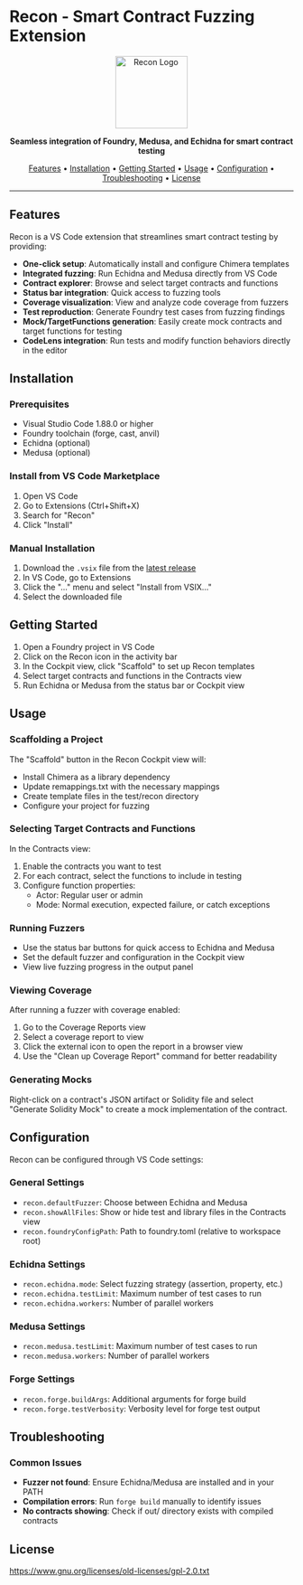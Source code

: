 # Recon - Smart Contract Fuzzing Extension

<p align="center">
  <img src="https://github.com/user-attachments/assets/c79df2a8-9577-48ab-82e8-4882a0fe7e06" alt="Recon Logo" width="128" height="128">
</p>

<p align="center">
  <strong>Seamless integration of Foundry, Medusa, and Echidna for smart contract testing</strong>
</p>

<p align="center">
  <a href="#features">Features</a> •
  <a href="#installation">Installation</a> •
  <a href="#getting-started">Getting Started</a> •
  <a href="#usage">Usage</a> •
  <a href="#configuration">Configuration</a> •
  <a href="#troubleshooting">Troubleshooting</a> •
  <a href="#license">License</a>
</p>

---

## Features

Recon is a VS Code extension that streamlines smart contract testing by providing:

- **One-click setup**: Automatically install and configure Chimera templates
- **Integrated fuzzing**: Run Echidna and Medusa directly from VS Code
- **Contract explorer**: Browse and select target contracts and functions
- **Status bar integration**: Quick access to fuzzing tools
- **Coverage visualization**: View and analyze code coverage from fuzzers
- **Test reproduction**: Generate Foundry test cases from fuzzing findings
- **Mock/TargetFunctions generation**: Easily create mock contracts and target functions for testing
- **CodeLens integration**: Run tests and modify function behaviors directly in the editor

## Installation

### Prerequisites

- Visual Studio Code 1.88.0 or higher
- Foundry toolchain (forge, cast, anvil)
- Echidna (optional)
- Medusa (optional)

### Install from VS Code Marketplace

1. Open VS Code
2. Go to Extensions (Ctrl+Shift+X)
3. Search for "Recon"
4. Click "Install"

### Manual Installation

1. Download the `.vsix` file from the [latest release](https://github.com/Recon-Fuzz/recon-extension/releases/latest)
2. In VS Code, go to Extensions
3. Click the "..." menu and select "Install from VSIX..."
4. Select the downloaded file

## Getting Started

1. Open a Foundry project in VS Code
2. Click on the Recon icon in the activity bar
3. In the Cockpit view, click "Scaffold" to set up Recon templates
4. Select target contracts and functions in the Contracts view
5. Run Echidna or Medusa from the status bar or Cockpit view

## Usage

### Scaffolding a Project

The "Scaffold" button in the Recon Cockpit view will:

- Install Chimera as a library dependency
- Update remappings.txt with the necessary mappings
- Create template files in the test/recon directory
- Configure your project for fuzzing

### Selecting Target Contracts and Functions

In the Contracts view:

1. Enable the contracts you want to test
2. For each contract, select the functions to include in testing
3. Configure function properties:
   - Actor: Regular user or admin
   - Mode: Normal execution, expected failure, or catch exceptions

### Running Fuzzers

- Use the status bar buttons for quick access to Echidna and Medusa
- Set the default fuzzer and configuration in the Cockpit view
- View live fuzzing progress in the output panel

### Viewing Coverage

After running a fuzzer with coverage enabled:

1. Go to the Coverage Reports view
2. Select a coverage report to view
3. Click the external icon to open the report in a browser view
4. Use the "Clean up Coverage Report" command for better readability

### Generating Mocks

Right-click on a contract's JSON artifact or Solidity file and select "Generate Solidity Mock" to create a mock implementation of the contract.

## Configuration

Recon can be configured through VS Code settings:

### General Settings

- `recon.defaultFuzzer`: Choose between Echidna and Medusa
- `recon.showAllFiles`: Show or hide test and library files in the Contracts view
- `recon.foundryConfigPath`: Path to foundry.toml (relative to workspace root)

### Echidna Settings

- `recon.echidna.mode`: Select fuzzing strategy (assertion, property, etc.)
- `recon.echidna.testLimit`: Maximum number of test cases to run
- `recon.echidna.workers`: Number of parallel workers

### Medusa Settings

- `recon.medusa.testLimit`: Maximum number of test cases to run
- `recon.medusa.workers`: Number of parallel workers

### Forge Settings

- `recon.forge.buildArgs`: Additional arguments for forge build
- `recon.forge.testVerbosity`: Verbosity level for forge test output

## Troubleshooting

### Common Issues

- **Fuzzer not found**: Ensure Echidna/Medusa are installed and in your PATH
- **Compilation errors**: Run `forge build` manually to identify issues
- **No contracts showing**: Check if out/ directory exists with compiled contracts

## License

https://www.gnu.org/licenses/old-licenses/gpl-2.0.txt